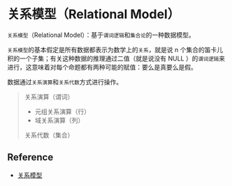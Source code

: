 # 关系模型（Relational Model）

`关系模型`（Relational Model）：基于`谓词逻辑`和`集合论`的一种数据模型。

`关系模型`的基本假定是所有数据都表示为数学上的`关系`，就是说 n 个集合的笛卡儿积的一个子集；有关这种数据的推理通过二值（就是说没有 NULL ）的`谓词逻辑`来进行，这意味着对每个命题都有两种可能的賦值：要么是真要么是假。

数据通过`关系演算`和`关系代数`方式进行操作。

> 关系演算（谓词）
>
> * 元组关系演算（行）
> * 域关系演算（列）
>
> 关系代数（集合）

## Reference

- [关系模型](https://zh.wikipedia.org/wiki/关系模型)

